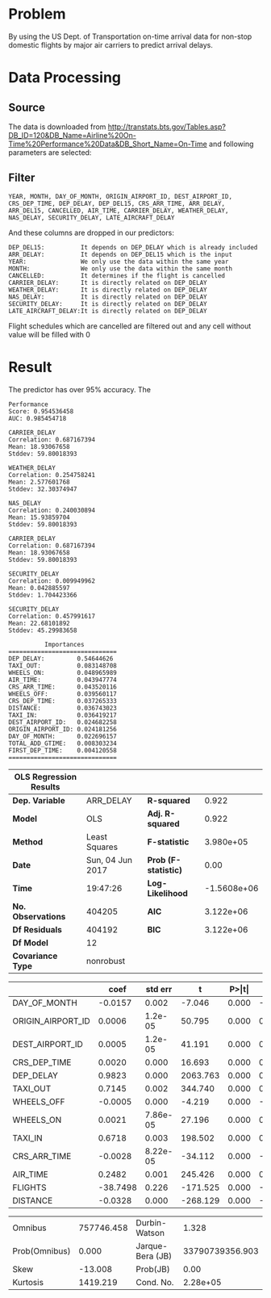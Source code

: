 # Problem
By using the US Dept. of Transportation on-time arrival data for non-stop domestic flights by major air carriers to predict arrival delays.


# Data Processing

## Source
The data is downloaded from http://transtats.bts.gov/Tables.asp?DB_ID=120&DB_Name=Airline%20On-Time%20Performance%20Data&DB_Short_Name=On-Time and following parameters are selected:

## Filter
```
YEAR, MONTH, DAY_OF_MONTH, ORIGIN_AIRPORT_ID, DEST_AIRPORT_ID, CRS_DEP_TIME, DEP_DELAY, DEP_DEL15, CRS_ARR_TIME, ARR_DELAY, ARR_DEL15, CANCELLED, AIR_TIME, CARRIER_DELAY, WEATHER_DELAY, NAS_DELAY, SECURITY_DELAY, LATE_AIRCRAFT_DELAY
```

And these columns are dropped in our predictors:
```
DEP_DEL15:          It depends on DEP_DELAY which is already included 
ARR_DELAY:          It depends on DEP_DEL15 which is the input
YEAR:               We only use the data within the same year
MONTH:              We only use the data within the same month
CANCELLED:          It determines if the flight is cancelled
CARRIER_DELAY:      It is directly related on DEP_DELAY
WEATHER_DELAY:      It is directly related on DEP_DELAY
NAS_DELAY:          It is directly related on DEP_DELAY
SECURITY_DELAY:     It is directly related on DEP_DELAY
LATE_AIRCRAFT_DELAY:It is directly related on DEP_DELAY
```
Flight schedules which are cancelled are filtered out and any cell without value will be filled with 0

# Result
The predictor has over 95% accuracy. The 

```
Performance
Score: 0.954536458
AUC: 0.985454718
```
```
CARRIER_DELAY
Correlation: 0.687167394
Mean: 18.93067658
Stddev: 59.80018393
```	         
```
WEATHER_DELAY
Correlation: 0.254758241
Mean: 2.577601768
Stddev: 32.30374947
```
```
NAS_DELAY
Correlation: 0.240030894
Mean: 15.93859704
Stddev: 59.80018393
```
```
CARRIER_DELAY
Correlation: 0.687167394
Mean: 18.93067658
Stddev: 59.80018393
```
```
SECURITY_DELAY
Correlation: 0.009949962
Mean: 0.042885597
Stddev: 1.704423366
```
```
SECURITY_DELAY
Correlation: 0.457991617
Mean: 22.68101892
Stddev: 45.29983658
```
```
          Importances
==============================
DEP_DELAY:         0.54644626
TAXI_OUT:          0.083148708
WHEELS_ON:         0.048965989
AIR_TIME:          0.043947774
CRS_ARR_TIME:      0.043520116
WHEELS_OFF:        0.039560117
CRS_DEP_TIME:      0.037265333
DISTANCE:          0.036743023
TAXI_IN:           0.036419217
DEST_AIRPORT_ID:   0.024682258
ORIGIN_AIRPORT_ID: 0.024181256
DAY_OF_MONTH:      0.022696157
TOTAL_ADD_GTIME:   0.008303234
FIRST_DEP_TIME:    0.004120558
==============================
```

|OLS Regression Results   ||||
|--|--|--|--|
|**Dep. Variable**|ARR_DELAY|**R-squared**|0.922|
|**Model**|OLS|**Adj. R-squared**|0.922|
|**Method**|Least Squares|**F-statistic**|3.980e+05|
|**Date**|Sun, 04 Jun 2017|**Prob (F-statistic)**|0.00|
|**Time**|19:47:26|**Log-Likelihood**|-1.5608e+06|
|**No. Observations**|404205|**AIC**|3.122e+06|
|**Df Residuals**|404192|**BIC**|3.122e+06|
|**Df Model**|12|||                                       
|**Covariance Type**|nonrobust|||                                     

||coef|std err|t|P>\|t\||[0.025|0.975]|
|--|--|--|--|--|--|--|
|DAY_OF_MONTH|-0.0157| 0.002|-7.046| 0.000|-0.020|-0.011|
|ORIGIN_AIRPORT_ID| 0.0006| 1.2e-05| 50.795| 0.000| 0.001| 0.001|
|DEST_AIRPORT_ID| 0.0005| 1.2e-05| 41.191| 0.000| 0.000| 0.001|
|CRS_DEP_TIME| 0.0020| 0.000| 16.693| 0.000| 0.002| 0.002|
|DEP_DELAY| 0.9823| 0.000| 2063.763| 0.000| 0.981| 0.983|
|TAXI_OUT| 0.7145| 0.002| 344.740| 0.000| 0.710| 0.719|
|WHEELS_OFF|-0.0005| 0.000|-4.219| 0.000|-0.001|-0.000|
|WHEELS_ON| 0.0021| 7.86e-05| 27.196| 0.000| 0.002| 0.002|
|TAXI_IN| 0.6718| 0.003| 198.502| 0.000| 0.665| 0.678|
|CRS_ARR_TIME|-0.0028| 8.22e-05|-34.112| 0.000|-0.003|-0.003|
|AIR_TIME| 0.2482| 0.001| 245.426| 0.000| 0.246| 0.250|
|FLIGHTS|-38.7498| 0.226|-171.525| 0.000|-39.193|-38.307|
|DISTANCE|-0.0328| 0.000|-268.129| 0.000|-0.033|-0.033|

|||||
|--|--|--|--|
|Omnibus|757746.458|Durbin-Watson|1.328|
|Prob(Omnibus)|0.000|Jarque-Bera (JB)|33790739356.903|
|Skew|-13.008|Prob(JB)|0.00|
|Kurtosis|1419.219|Cond. No.|2.28e+05|

